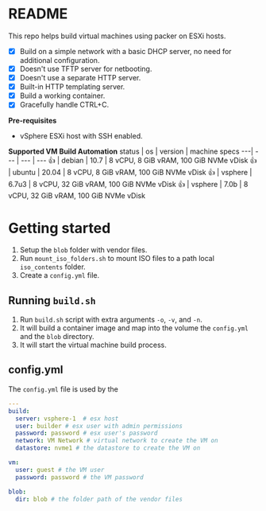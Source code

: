 # README
This repo helps build virtual machines using packer on ESXi hosts.

- [x] Build on a simple network with a basic DHCP server, no need for additional configuration. 
- [x] Doesn't use TFTP server for netbooting.
- [x] Doesn't use a separate HTTP server.
- [x] Built-in HTTP templating server.
- [x] Build a working container.
- [x] Gracefully handle CTRL+C.

**Pre-requisites**
- vSphere ESXi host with SSH enabled.

**Supported VM Build Automation**
status | os | version | machine specs
---| --- | --- | ---
👍 | debian | 10.7 | 8 vCPU, 8 GiB vRAM, 100 GiB NVMe vDisk
👍 | ubuntu | 20.04 | 8 vCPU, 8 GiB vRAM, 100 GiB NVMe vDisk
👍 | vsphere | 6.7u3 | 8 vCPU, 32 GiB vRAM, 100 GiB NVMe vDisk
👍 | vsphere | 7.0b | 8 vCPU, 32 GiB vRAM, 100 GiB NVMe vDisk

# Getting started
1. Setup the `blob` folder with vendor files.
1. Run `mount_iso_folders.sh` to mount ISO files to a path local `iso_contents` folder.
1. Create a `config.yml` file.

## Running `build.sh`
1. Run `build.sh` script with extra arguments `-o`, `-v`, and `-n`.
1. It will build a container image and map into the volume the `config.yml` and the `blob` directory.
1. It will start the virtual machine build process.

## config.yml
The `config.yml` file is used by the 

```yaml
---
build:
  server: vsphere-1  # esx host
  user: builder # esx user with admin permissions
  password: password # esx user's password
  network: VM Network # virtual network to create the VM on
  datastore: nvme1 # the datastore to create the VM on

vm:
  user: guest # the VM user
  password: password # the VM password

blob:
  dir: blob # the folder path of the vendor files
```
